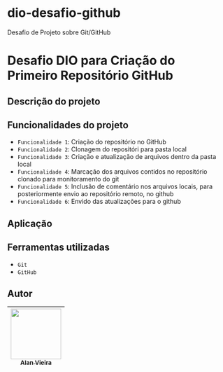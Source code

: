 # dio-desafio-github
Desafio de Projeto sobre Git/GitHub


# Desafio DIO para Criação do Primeiro Repositório GitHub
## Descrição do projeto


## Funcionalidades do projeto

- `Funcionalidade 1`: Criação do repositório no GitHub
- `Funcionalidade 2`: Clonagem do repositóri para pasta local
- `Funcionalidade 3`: Criação e atualização de arquivos dentro da pasta local
- `Funcionalidade 4`: Marcação dos arquivos contidos no repositório clonado para monitoramento do git
- `Funcionalidade 5`: Inclusão de comentário nos arquivos locais, para posteriormente envio ao repositório remoto, no github
- `Funcionalidade 6`: Envido das atualizações para o github


## Aplicação

                                                                                                            
## Ferramentas utilizadas
- `Git`
- `GitHub`

## Autor

| [<img src="https://avatars.githubusercontent.com/alan-vieira" width=115><br><sub>Alan Vieira</sub>](https://github.com/alan-vieira) |
| :---: |
